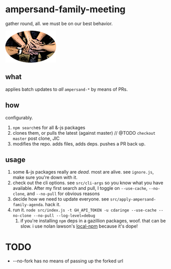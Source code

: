 # ampersand-family-meeting

gather round, all.  we must be on our best behavior.

<img src="https://raw.githubusercontent.com/cdaringe/ampersand-family-meeting/master/img/hold-hands.png" height="100px" />

## what

applies batch updates to _all_ `ampersand-*` by means of PRs.

## how

configurably.

1. `npm search`es for all &-js packages
1. clones them, or pulls the latest (against master) // @TODO `checkout master` post clone, JIC
1. modifies the repo.  adds files, adds deps. pushes a PR back up.

## usage

1. some &-js packages really are _dead_.  most are alive.  see `ignore.js`, make sure you're down with it.
1. check out the cli options.  see `src/cli-args` so you know what you have available.  After my first search and pull, I toggle on `--use-cache`, `--no-clone`, and `--no-pull` for obvious reasons
1. decide how we need to update everyone.  see `src/apply-ampersand-family-agenda`.  hack it.
1. run it.  `node src/index.js -t GH_API_TOKEN -u cdaringe --use-cache --no-clone --no-pull --log-level=debug`
    1. if you're installing `npm` deps in a gazillion packages, woof.  that can be slow.  i use nolan lawson's [local-npm](https://github.com/nolanlawson/local-npm) because it's dope!

# TODO
- --no-fork has no means of passing up the forked url
